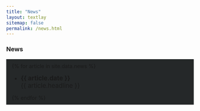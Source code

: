 ```yaml
---
title: "News"
layout: textlay
sitemap: false
permalink: /news.html
---
```


<style>
.jumbotron{
    padding:3%;
    padding-bottom:10px;
    padding-top:10px;
    margin-top:10px;
    margin-bottom:30px;
    background-color: #252829
}
</style>

### News

<div class="jumbotron">
{% for article in site.data.news %}

* <span style="font-size: 120%"><b>{{ article.date }}</b>   
{{ article.headline }}
</span>
{% endfor %}

</div>
